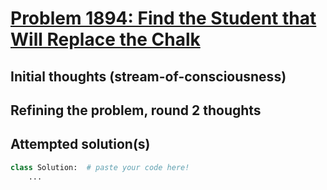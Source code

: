 # [Problem 1894: Find the Student that Will Replace the Chalk](https://leetcode.com/problems/find-the-student-that-will-replace-the-chalk/description/?envType=daily-question)

## Initial thoughts (stream-of-consciousness)

## Refining the problem, round 2 thoughts

## Attempted solution(s)
```python
class Solution:  # paste your code here!
    ...
```

